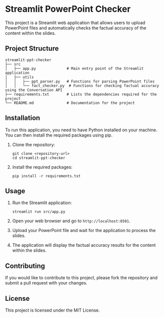 # Streamlit PowerPoint Checker

This project is a Streamlit web application that allows users to upload PowerPoint files and automatically checks the factual accuracy of the content within the slides. 

## Project Structure

```
streamlit-ppt-checker
├── src
│   ├── app.py              # Main entry point of the Streamlit application
│   ├── utils
│   │   ├── ppt_parser.py   # Functions for parsing PowerPoint files
│   │   └── fact_checker.py  # Functions for checking factual accuracy using the Conversation API
├── requirements.txt        # Lists the dependencies required for the project
└── README.md               # Documentation for the project
```

## Installation

To run this application, you need to have Python installed on your machine. You can then install the required packages using pip. 

1. Clone the repository:
   ```
   git clone <repository-url>
   cd streamlit-ppt-checker
   ```

2. Install the required packages:
   ```
   pip install -r requirements.txt
   ```

## Usage

1. Run the Streamlit application:
   ```
   streamlit run src/app.py
   ```

2. Open your web browser and go to `http://localhost:8501`.

3. Upload your PowerPoint file and wait for the application to process the slides.

4. The application will display the factual accuracy results for the content within the slides.

## Contributing

If you would like to contribute to this project, please fork the repository and submit a pull request with your changes.

## License

This project is licensed under the MIT License.